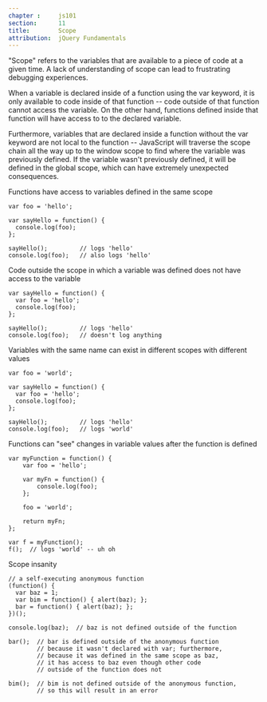 ```yaml
---
chapter :     js101
section:      11
title:        Scope
attribution:  jQuery Fundamentals
---
```


"Scope" refers to the variables that are available to a piece of code at a
given time. A lack of understanding of scope can lead to frustrating debugging
experiences.

When a variable is declared inside of a function using the var keyword, it is
only available to code inside of that function -- code outside of that function
cannot access the variable. On the other hand, functions defined inside that
function will have access to to the declared variable.

Furthermore, variables that are declared inside a function without the var
keyword are not local to the function -- JavaScript will traverse the scope
chain all the way up to the window scope to find where the variable was
previously defined. If the variable wasn't previously defined, it will be
defined in the global scope, which can have extremely unexpected consequences.

<div class="example" markdown="1">
Functions have access to variables defined in the same scope

    var foo = 'hello';

    var sayHello = function() {
      console.log(foo);
    };

    sayHello();         // logs 'hello'
    console.log(foo);   // also logs 'hello'
</div>

<div class="example" markdown="1">
Code outside the scope in which a variable was defined does not have access to the variable

    var sayHello = function() {
      var foo = 'hello';
      console.log(foo);
    };

    sayHello();         // logs 'hello'
    console.log(foo);   // doesn't log anything
</div>

<div class="example" markdown="1">
Variables with the same name can exist in different scopes with different values

    var foo = 'world';

    var sayHello = function() {
      var foo = 'hello';
      console.log(foo);
    };

    sayHello();         // logs 'hello'
    console.log(foo);   // logs 'world'
</div>

<div class="example" markdown="1">
Functions can "see" changes in variable values after the function is defined

    var myFunction = function() {
        var foo = 'hello';

        var myFn = function() {
            console.log(foo);
        };

        foo = 'world';

        return myFn;
    };

    var f = myFunction();
    f();  // logs 'world' -- uh oh
</div>

<div class="example" markdown="1">
Scope insanity

    // a self-executing anonymous function
    (function() {
      var baz = 1;
      var bim = function() { alert(baz); };
      bar = function() { alert(baz); };
    })();

    console.log(baz);  // baz is not defined outside of the function

    bar();  // bar is defined outside of the anonymous function
            // because it wasn't declared with var; furthermore,
            // because it was defined in the same scope as baz,
            // it has access to baz even though other code
            // outside of the function does not

    bim();  // bim is not defined outside of the anonymous function,
            // so this will result in an error
</div>
